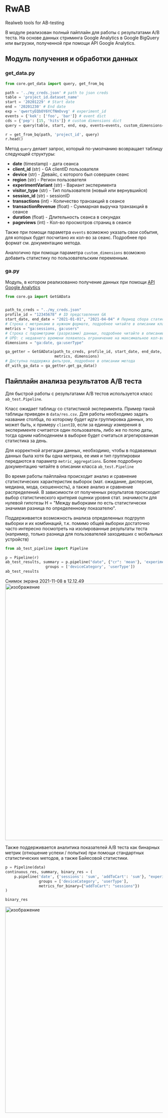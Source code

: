 # RwAB
Realweb tools for AB-testing

В модуле реализован полный пайплайн для работы с результатами A/B теста. На 
основе данных стриминга Google Analytics в Google BigQuery или выгрузки, полученной
при помощи API Google Analytics.

## Модуль получения и обработки данных
### get_data.py
```python
from core.get_data import query, get_from_bq

path = '../my_creds.json' # path to json creds 
table = 'project_id.dataset_name'
start = '20201229' # Start date
end = '20201230' # End date
exp = 'qwertyEQbOY6YCfNmOvvg' # experiment_id
events = {'kek': ['foo', 'bar']} # event dict
cds = {'pep': [15, 'hits']} # custom dimensions dict
query = query(table, start, end, exp, events=events, custom_dimensions=cds)

r = get_from_bq(path, 'project_id', query)
r.head()
```
Метод `query` делает запрос, который по-умолчанию возвращает таблицу следующей 
структуры:
- **date** (timestamp) - дата сеанса
- **client_id** (str) - GA clientID пользователя
- **device** (str) - Девайс, с которого был совершен сеанс
- **region** (str) - Регион пользователя
- **experimentVariant** (str) - Вариант эксперимента
- **visitor_type** (str) - Тип пользователя (новый или вернувшийся)
- **session_id** (str) - sessionID
- **transactions** (int) - Количество транзакций в сеансе
- **transactionRevenue** (float) - Суммарная выручка транзакций в сеансе
- **duration** (float) - Длительность сеанса в секундах
- **pageviews** (int) - Кол-во просмотров страниц в сеансе

Также при помощи параметра `events` возможно указать свои события,
для которых будет посчитано их кол-во за сеанс. Подробнее про формат см. 
документацию метода.

Аналогично при помощи параметра `custom_dimensions` возможно добавить статистику
по пользовательским переменным.

### ga.py
Модуль, в котором реализованно получение данных при помощи [API Google Analytics](https://developers.google.com/analytics/devguides/reporting/core/v3/reference?hl=en)
```python
from core.ga import GetGAData


path_to_creds = "../my_creds.json"
profile_id = "12345678" # ID представления GA
start_date, end_date = "2021-01-01", "2021-04-04" # Период сбора статистики
# Строка с метриками в нужном формате, подробнее читайте в описании класса
metrics = "ga:sessions, ga:users"
# Строка с параметрами (разрезами) данных, подробнее читайте в описании класса
# UPD: с недавнего времени появилось ограничение на максимальное кол-во параметров = 5 
dimensions = "ga:date, ga:userType"

ga_getter = GetGAData(path_to_creds, profile_id, start_date, end_date,
                      metrics, dimensions)
# Доступна поддержка фильтров, подробнее в описании метода
df_with_ga_data = ga_getter.get_ga_data()
```

## Пайплайн анализа результатов A/B теста
Для быстрой работы с результатами A/B тестов используется класс `ab_test.Pipeline`.

Класс ожидает таблицу со статистикой эксперимента. Пример такой таблицы приведен в 
`data/res.csv`. Для работы необходимо задать название столбца, по которому 
будет идти группировка данных, это может быть, к примеру `clientID`, если за единицу
измерения в эксперименте считается один пользователь, либо же по полю даты, тогда 
одним наблюдением в выборке будет считаться агрегированная статистика за день.

Для корректной агрегации данных, необходимо, чтобы в подаваемых данных была
хотя бы одна метрика, ее имя и тип группировки передаются в параметр `metric_aggregations`.
Более подробную документацию читайте в описании класса `ab_test.Pipeline`

Во время работы пайплайна происходит анализ и сравнение 
статистических характеристик выборок (мат. ожидание, дисперсия, медиана, мода,
скошенность), а также анализ и сравнение распределений. В зависимости от полученных 
результатов происходит выбор статистического критерия оценки уровня стат. значимости
для нулевой гипотезы H = "Между выборками по есть статистически значимая 
разница по определенному показателю".

Поддерживается возможность анализа определенных подгрупп выборки и их комбинаций, 
т.к. помимо общей выборки достаточно часто интересно посмотреть на изолированные 
результаты теста (например, только разница для пользователей заходивших с мобильных
устройств)

```python
from ab_test_pipeline import Pipeline

p = Pipeline(r)
ab_test_results, summary = p.pipeline("date", {"cr": 'mean'}, 'experimentVariant', 
                  groups = ['deviceCategory', 'userType'])
ab_test_results
```
Снимок экрана 2021-11-08 в 12.12.49<img width="817" alt="изображение" src="https://user-images.githubusercontent.com/60659176/140715576-3df16a9e-a624-4e7b-8629-0c3a0dc74fb8.png">

Также поддерживается аналитика показателей A/B теста как бинарных метрик 
(отношение успехи / попытки) при помощи стандартных статистических методов, а также Байесовой статистики.
```python
p = Pipeline(data)
continuous_res, summary, binary_res = (
    p.pipeline('date', {'sessions': 'sum', 'addToCart': 'sum'}, "experimentVariant", 
               groups = ['deviceCategory', 'userType'], 
               metrics_for_binary={"addToCart": "sessions"})
)

binary_res
```
<img width="657" alt="изображение" src="https://user-images.githubusercontent.com/60659176/140715629-8cd43534-fe1f-401f-a333-ff11c6e501f9.png">


[comment]: <> (Больше примеров можно найти в [этом ноутбуке]&#40;https://colab.research.google.com/drive/1wFDoR-4F3lxXb8bO3SOcXlUO3w1yGvWM?usp=sharing&#41;)
